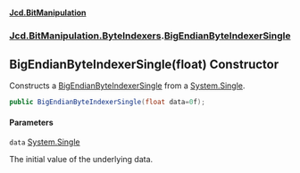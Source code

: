 #### [Jcd.BitManipulation](index.md 'index')

### [Jcd.BitManipulation.ByteIndexers](Jcd.BitManipulation.ByteIndexers.md 'Jcd.BitManipulation.ByteIndexers').[BigEndianByteIndexerSingle](Jcd.BitManipulation.ByteIndexers.BigEndianByteIndexerSingle.md 'Jcd.BitManipulation.ByteIndexers.BigEndianByteIndexerSingle')

## BigEndianByteIndexerSingle(float) Constructor

Constructs
a [BigEndianByteIndexerSingle](Jcd.BitManipulation.ByteIndexers.BigEndianByteIndexerSingle.md 'Jcd.BitManipulation.ByteIndexers.BigEndianByteIndexerSingle')
from a [System.Single](https://docs.microsoft.com/en-us/dotnet/api/System.Single 'System.Single').

```csharp
public BigEndianByteIndexerSingle(float data=0f);
```

#### Parameters

<a name='Jcd.BitManipulation.ByteIndexers.BigEndianByteIndexerSingle.BigEndianByteIndexerSingle(float).data'></a>

`data` [System.Single](https://docs.microsoft.com/en-us/dotnet/api/System.Single 'System.Single')

The initial value of the underlying data.